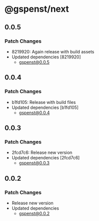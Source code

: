 # @gspenst/next

## 0.0.5

### Patch Changes

- 8219920: Again release with build assets
- Updated dependencies [8219920]
  - gspenst@0.0.5

## 0.0.4

### Patch Changes

- b1fd105: Release with build files
- Updated dependencies [b1fd105]
  - gspenst@0.0.4

## 0.0.3

### Patch Changes

- 2fcd7c6: Release new version
- Updated dependencies [2fcd7c6]
  - gspenst@0.0.3

## 0.0.2

### Patch Changes

- Release new version
- Updated dependencies
  - gspenst@0.0.2
